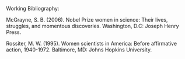 Working Bibliography:

McGrayne, S. B. (2006). Nobel Prize women in science: Their lives, struggles, and momentous discoveries. Washington, D.C: Joseph Henry Press.

Rossiter, M. W. (1995). Women scientists in America: Before affirmative action, 1940-1972. Baltimore, MD: Johns Hopkins University.
